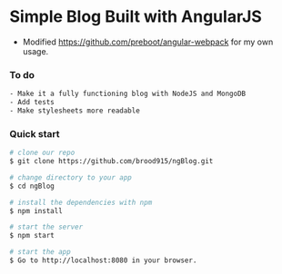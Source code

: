 # Simple Blog Built with AngularJS

* Modified https://github.com/preboot/angular-webpack for my own usage.


### To do
```bash
- Make it a fully functioning blog with NodeJS and MongoDB
- Add tests
- Make stylesheets more readable
```


### Quick start
```bash
# clone our repo
$ git clone https://github.com/brood915/ngBlog.git

# change directory to your app
$ cd ngBlog

# install the dependencies with npm
$ npm install

# start the server
$ npm start

# start the app
$ Go to http://localhost:8080 in your browser.
```





